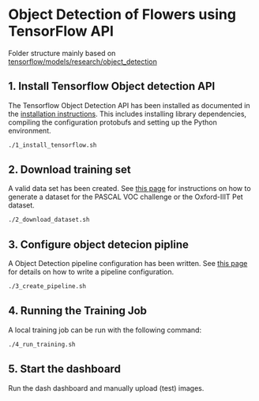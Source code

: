 # Object Detection of Flowers using TensorFlow API

Folder structure mainly based on [tensorflow/models/research/object_detection](https://github.com/tensorflow/models/blob/master/research/object_detection/g3doc/running_locally.md)

## 1. Install Tensorflow Object detection API
The Tensorflow Object Detection API has been installed as documented in the [installation instructions](https://github.com/tensorflow/models/blob/master/research/object_detection/g3doc/installation.md). This includes installing library dependencies, compiling the configuration protobufs and setting up the Python environment.
```bash
./1_install_tensorflow.sh
```

## 2. Download training set
A valid data set has been created. See [this page](https://github.com/tensorflow/models/blob/master/research/object_detection/g3doc/preparing_inputs.md) for instructions on how to generate a dataset for the PASCAL VOC challenge or the Oxford-IIIT Pet dataset.
```bash
./2_download_dataset.sh
```

## 3. Configure object detecion pipline 
A Object Detection pipeline configuration has been written. See [this page](https://github.com/tensorflow/models/blob/master/research/object_detection/g3doc/configuring_jobs.md) for details on how to write a pipeline configuration.
```bash
./3_create_pipeline.sh
```

## 4. Running the Training Job
A local training job can be run with the following command:
```bash
./4_run_training.sh
```

## 5. Start the dashboard
Run the dash dashboard and manually upload (test) images.